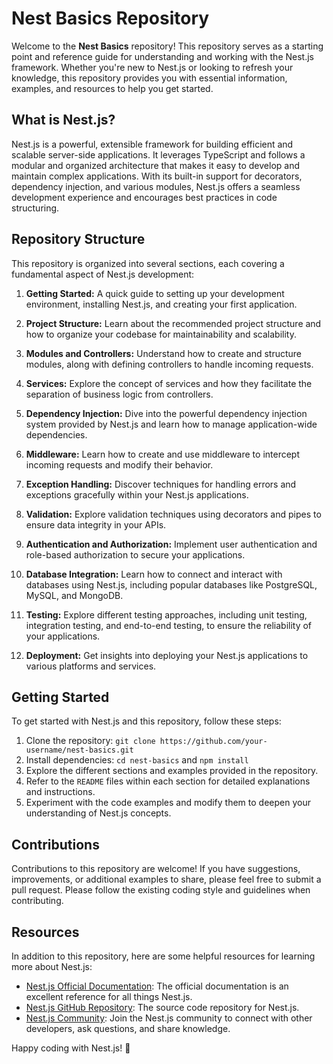 # Nest Basics Repository

Welcome to the **Nest Basics** repository! This repository serves as a starting point and reference guide for understanding and working with the Nest.js framework. Whether you're new to Nest.js or looking to refresh your knowledge, this repository provides you with essential information, examples, and resources to help you get started.

## What is Nest.js?

Nest.js is a powerful, extensible framework for building efficient and scalable server-side applications. It leverages TypeScript and follows a modular and organized architecture that makes it easy to develop and maintain complex applications. With its built-in support for decorators, dependency injection, and various modules, Nest.js offers a seamless development experience and encourages best practices in code structuring.

## Repository Structure

This repository is organized into several sections, each covering a fundamental aspect of Nest.js development:

1. **Getting Started:** A quick guide to setting up your development environment, installing Nest.js, and creating your first application.

2. **Project Structure:** Learn about the recommended project structure and how to organize your codebase for maintainability and scalability.

3. **Modules and Controllers:** Understand how to create and structure modules, along with defining controllers to handle incoming requests.

4. **Services:** Explore the concept of services and how they facilitate the separation of business logic from controllers.

5. **Dependency Injection:** Dive into the powerful dependency injection system provided by Nest.js and learn how to manage application-wide dependencies.

6. **Middleware:** Learn how to create and use middleware to intercept incoming requests and modify their behavior.

7. **Exception Handling:** Discover techniques for handling errors and exceptions gracefully within your Nest.js applications.

8. **Validation:** Explore validation techniques using decorators and pipes to ensure data integrity in your APIs.

9. **Authentication and Authorization:** Implement user authentication and role-based authorization to secure your applications.

10. **Database Integration:** Learn how to connect and interact with databases using Nest.js, including popular databases like PostgreSQL, MySQL, and MongoDB.

11. **Testing:** Explore different testing approaches, including unit testing, integration testing, and end-to-end testing, to ensure the reliability of your applications.

12. **Deployment:** Get insights into deploying your Nest.js applications to various platforms and services.

## Getting Started

To get started with Nest.js and this repository, follow these steps:

1. Clone the repository: `git clone https://github.com/your-username/nest-basics.git`
2. Install dependencies: `cd nest-basics` and `npm install`
3. Explore the different sections and examples provided in the repository.
4. Refer to the `README` files within each section for detailed explanations and instructions.
5. Experiment with the code examples and modify them to deepen your understanding of Nest.js concepts.

## Contributions

Contributions to this repository are welcome! If you have suggestions, improvements, or additional examples to share, please feel free to submit a pull request. Please follow the existing coding style and guidelines when contributing.

## Resources

In addition to this repository, here are some helpful resources for learning more about Nest.js:

- [Nest.js Official Documentation](https://docs.nestjs.com/): The official documentation is an excellent reference for all things Nest.js.
- [Nest.js GitHub Repository](https://github.com/nestjs/nest): The source code repository for Nest.js.
- [Nest.js Community](https://nestjs.com/community/): Join the Nest.js community to connect with other developers, ask questions, and share knowledge.

Happy coding with Nest.js! 🚀
